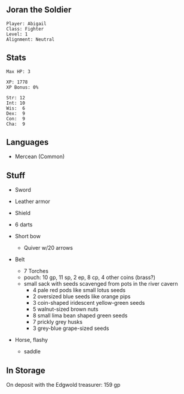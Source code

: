 
## Joran the Soldier

    Player: Abigail
    Class: Fighter
    Level: 1
    Alignment: Neutral

## Stats

    Max HP: 3

    XP: 1778
    XP Bonus: 0%

    Str: 12
    Int: 10
    Wis:  6
    Dex:  9
    Con:  9
    Cha:  9

## Languages

- Mercean (Common)

## Stuff

* Sword
* Leather armor
* Shield

* 6 darts
* Short bow
  * Quiver w/20 arrows

* Belt
  * 7 Torches
  * pouch: 10 gp, 11 sp, 2 ep, 8 cp, 4 other coins (brass?)
  * small sack with seeds scavenged from pots in the river cavern
    * 4 pale red pods like small lotus seeds
    * 2 oversized blue seeds like orange pips
    * 3 coin-shaped iridescent yellow-green seeds
    * 5 walnut-sized brown nuts
    * 8 small lima bean shaped green seeds
    * 7 prickly grey husks
    * 3 grey-blue grape-sized seeds

* Horse, flashy
  * saddle

## In Storage

On deposit with the Edgwold treasurer: 159 gp
